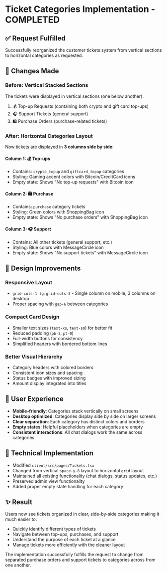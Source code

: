 # Ticket Categories Implementation - COMPLETED

## ✅ Request Fulfilled
Successfully reorganized the customer tickets system from vertical sections to horizontal categories as requested.

## 🔄 Changes Made

### **Before**: Vertical Stacked Sections
The tickets were displayed in vertical sections (one below another):
1. 💰 Top-up Requests (containing both crypto and gift card top-ups)
2. 🎧 Support Tickets (general support)
3. 🛍️ Purchase Orders (purchase-related tickets)

### **After**: Horizontal Categories Layout
Now tickets are displayed in **3 columns side by side**:

#### **Column 1: 💰 Top-ups**
- Contains: `crypto_topup` and `giftcard_topup` categories
- Styling: Gaming accent colors with Bitcoin/CreditCard icons
- Empty state: Shows "No top-up requests" with Bitcoin icon

#### **Column 2: 🛍️ Purchase** 
- Contains: `purchase` category tickets
- Styling: Green colors with ShoppingBag icon
- Empty state: Shows "No purchase orders" with ShoppingBag icon

#### **Column 3: 🎧 Support**
- Contains: All other tickets (general support, etc.)
- Styling: Blue colors with MessageCircle icon  
- Empty state: Shows "No support tickets" with MessageCircle icon

## 🎨 Design Improvements

### **Responsive Layout**
- `grid-cols-1 lg:grid-cols-3` - Single column on mobile, 3 columns on desktop
- Proper spacing with `gap-6` between categories

### **Compact Card Design**
- Smaller text sizes (`text-xs`, `text-sm`) for better fit
- Reduced padding (`pb-3`, `pt-0`)
- Full-width buttons for consistency
- Simplified headers with bordered bottom lines

### **Better Visual Hierarchy**
- Category headers with colored borders
- Consistent icon sizes and spacing
- Status badges with improved sizing
- Amount display integrated into titles

## 📱 User Experience
- **Mobile-friendly**: Categories stack vertically on small screens
- **Desktop optimized**: Categories display side by side on larger screens
- **Clear separation**: Each category has distinct colors and borders
- **Empty states**: Helpful placeholders when categories are empty
- **Consistent interactions**: All chat dialogs work the same across categories

## 🔧 Technical Implementation
- Modified `client/src/pages/Tickets.tsx`
- Changed from vertical `space-y-8` layout to horizontal `grid` layout
- Maintained all existing functionality (chat dialogs, status updates, etc.)
- Preserved admin view functionality
- Added proper empty state handling for each category

## ✨ Result
Users now see tickets organized in clear, side-by-side categories making it much easier to:
- Quickly identify different types of tickets
- Navigate between top-ups, purchases, and support
- Understand the purpose of each ticket at a glance
- Manage tickets more efficiently with the cleaner layout

The implementation successfully fulfills the request to change from separated purchase orders and support tickets to categories across from one another.